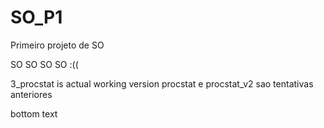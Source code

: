 # SO_P1
Primeiro projeto de SO

SO SO SO SO :((

3_procstat is actual working version
procstat e procstat_v2 sao tentativas anteriores

bottom text
